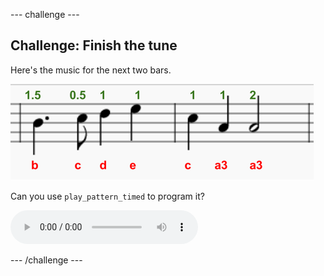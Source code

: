 --- challenge ---
## Challenge: Finish the tune

Here's the music for the next two bars.

![screenshot](images/tetris-notes3.png)

Can you use `play_pattern_timed` to program it?

<div id="audio-preview" class="pdf-hidden">
<audio controls preload>
  <source src="sounds/tetris-c1.mp3" type="audio/mpeg">
Your browser does not support the <code>audio</code> element.
</audio>
</div>





--- /challenge ---